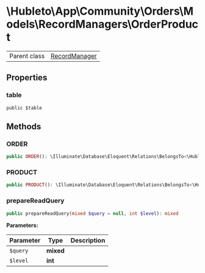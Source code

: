 
# \Hubleto\App\Community\Orders\Models\RecordManagers\OrderProduct
<table class='table-default dense'>
<tr><td>Parent class</td><td><a href="../../../../../Erp/RecordManager">RecordManager</a></td></tr></table>


## Properties

### table

`public $table`


## Methods

### ORDER

```php
public ORDER(): \Illuminate\Database\Eloquent\Relations\BelongsTo<\Hubleto\App\Community\Orders\Models\RecordManagers\Order,\Hubleto\App\Community\Orders\Models\RecordManagers\OrderProduct>
```


### PRODUCT

```php
public PRODUCT(): \Illuminate\Database\Eloquent\Relations\BelongsTo<\Hubleto\App\Community\Products\Models\RecordManagers\Product,\Hubleto\App\Community\Orders\Models\RecordManagers\OrderProduct>
```


### prepareReadQuery

```php
public prepareReadQuery(mixed $query = null, int $level): mixed
```

**Parameters:**

| Parameter | Type      | Description |
|-----------|-----------|-------------|
| `$query`  | **mixed** |             |
| `$level`  | **int**   |             |

